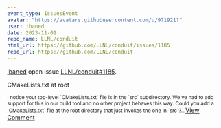 ```yaml
---
event_type: IssuesEvent
avatar: "https://avatars.githubusercontent.com/u/971921?"
user: ibaned
date: 2023-11-01
repo_name: LLNL/conduit
html_url: https://github.com/LLNL/conduit/issues/1185
repo_url: https://github.com/LLNL/conduit
---
```


<a href='https://github.com/ibaned' target='_blank'>ibaned</a> open issue <a href='https://github.com/LLNL/conduit/issues/1185' target='_blank'>LLNL/conduit#1185</a>.

<p>CMakeLists.txt at root</p><small>I notice your top-level `CMakeLists.txt` file is in the `src` subdirectory. We've had to add support for this in our build tool and no other project behaves this way. Could you add a `CMakeLists.txt` file at the root directory that just invokes the one in `src`?...</small><a href='https://github.com/LLNL/conduit/issues/1185' target='_blank'>View Comment</a>